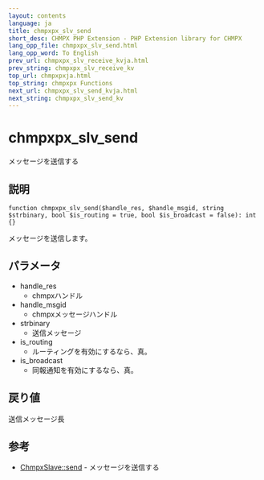 ```yaml
---
layout: contents
language: ja
title: chmpxpx_slv_send
short_desc: CHMPX PHP Extension - PHP Extension library for CHMPX
lang_opp_file: chmpxpx_slv_send.html
lang_opp_word: To English
prev_url: chmpxpx_slv_receive_kvja.html
prev_string: chmpxpx_slv_receive_kv
top_url: chmpxpxja.html
top_string: chmpxpx Functions
next_url: chmpxpx_slv_send_kvja.html
next_string: chmpxpx_slv_send_kv
---
```


# chmpxpx_slv_send
メッセージを送信する

## 説明

```
function chmpxpx_slv_send($handle_res, $handle_msgid, string $strbinary, bool $is_routing = true, bool $is_broadcast = false): int {}
```

メッセージを送信します。

## パラメータ

* handle_res
  * chmpxハンドル
* handle_msgid
  * chmpxメッセージハンドル
* strbinary
  * 送信メッセージ
* is_routing
  * ルーティングを有効にするなら、真。
* is_broadcast
  * 同報通知を有効にするなら、真。

## 戻り値
送信メッセージ長

## 参考
- [ChmpxSlave::send](chmpxslave_class_sendja.html) - メッセージを送信する
